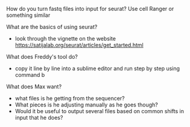 How do you turn fastq files into input for seurat?
  Use cell Ranger or something similar

What are the basics of using seurat?
- look through the vignette on the website
https://satijalab.org/seurat/articles/get_started.html

What does Freddy's tool do?
- copy it line by line into a sublime editor and run step by step using command b

What does Max want?
- what files is he getting from the sequencer?
- What pieces is he adjusting manually as he goes though?
- Would it be useful to output several files based on common shifts in input that he does?